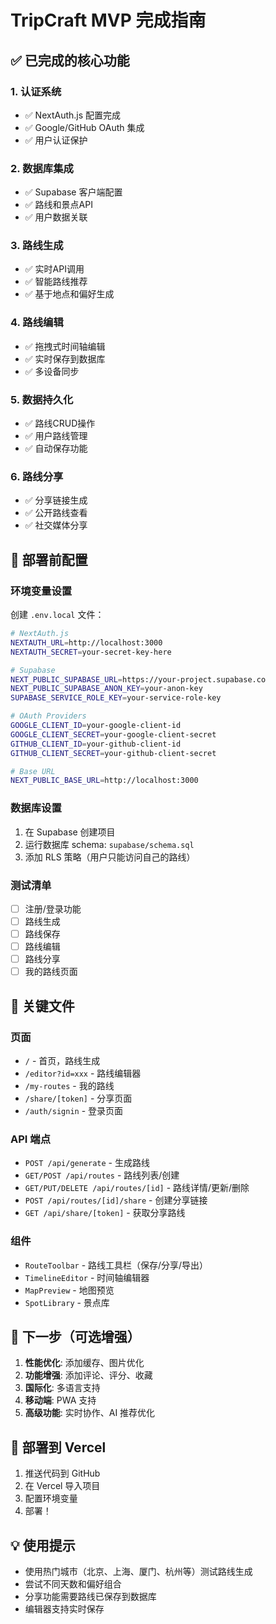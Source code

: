 # TripCraft MVP 完成指南

## ✅ 已完成的核心功能

### 1. 认证系统
- ✅ NextAuth.js 配置完成
- ✅ Google/GitHub OAuth 集成
- ✅ 用户认证保护

### 2. 数据库集成
- ✅ Supabase 客户端配置
- ✅ 路线和景点API
- ✅ 用户数据关联

### 3. 路线生成
- ✅ 实时API调用
- ✅ 智能路线推荐
- ✅ 基于地点和偏好生成

### 4. 路线编辑
- ✅ 拖拽式时间轴编辑
- ✅ 实时保存到数据库
- ✅ 多设备同步

### 5. 数据持久化
- ✅ 路线CRUD操作
- ✅ 用户路线管理
- ✅ 自动保存功能

### 6. 路线分享
- ✅ 分享链接生成
- ✅ 公开路线查看
- ✅ 社交媒体分享

## 🚀 部署前配置

### 环境变量设置
创建 `.env.local` 文件：

```bash
# NextAuth.js
NEXTAUTH_URL=http://localhost:3000
NEXTAUTH_SECRET=your-secret-key-here

# Supabase
NEXT_PUBLIC_SUPABASE_URL=https://your-project.supabase.co
NEXT_PUBLIC_SUPABASE_ANON_KEY=your-anon-key
SUPABASE_SERVICE_ROLE_KEY=your-service-role-key

# OAuth Providers
GOOGLE_CLIENT_ID=your-google-client-id
GOOGLE_CLIENT_SECRET=your-google-client-secret
GITHUB_CLIENT_ID=your-github-client-id
GITHUB_CLIENT_SECRET=your-github-client-secret

# Base URL
NEXT_PUBLIC_BASE_URL=http://localhost:3000
```

### 数据库设置
1. 在 Supabase 创建项目
2. 运行数据库 schema: `supabase/schema.sql`
3. 添加 RLS 策略（用户只能访问自己的路线）

### 测试清单
- [ ] 注册/登录功能
- [ ] 路线生成
- [ ] 路线保存
- [ ] 路线编辑
- [ ] 路线分享
- [ ] 我的路线页面

## 📁 关键文件

### 页面
- `/` - 首页，路线生成
- `/editor?id=xxx` - 路线编辑器
- `/my-routes` - 我的路线
- `/share/[token]` - 分享页面
- `/auth/signin` - 登录页面

### API 端点
- `POST /api/generate` - 生成路线
- `GET/POST /api/routes` - 路线列表/创建
- `GET/PUT/DELETE /api/routes/[id]` - 路线详情/更新/删除
- `POST /api/routes/[id]/share` - 创建分享链接
- `GET /api/share/[token]` - 获取分享路线

### 组件
- `RouteToolbar` - 路线工具栏（保存/分享/导出）
- `TimelineEditor` - 时间轴编辑器
- `MapPreview` - 地图预览
- `SpotLibrary` - 景点库

## 🎯 下一步（可选增强）

1. **性能优化**: 添加缓存、图片优化
2. **功能增强**: 添加评论、评分、收藏
3. **国际化**: 多语言支持
4. **移动端**: PWA 支持
5. **高级功能**: 实时协作、AI 推荐优化

## 🚀 部署到 Vercel

1. 推送代码到 GitHub
2. 在 Vercel 导入项目
3. 配置环境变量
4. 部署！

## 💡 使用提示

- 使用热门城市（北京、上海、厦门、杭州等）测试路线生成
- 尝试不同天数和偏好组合
- 分享功能需要路线已保存到数据库
- 编辑器支持实时保存
